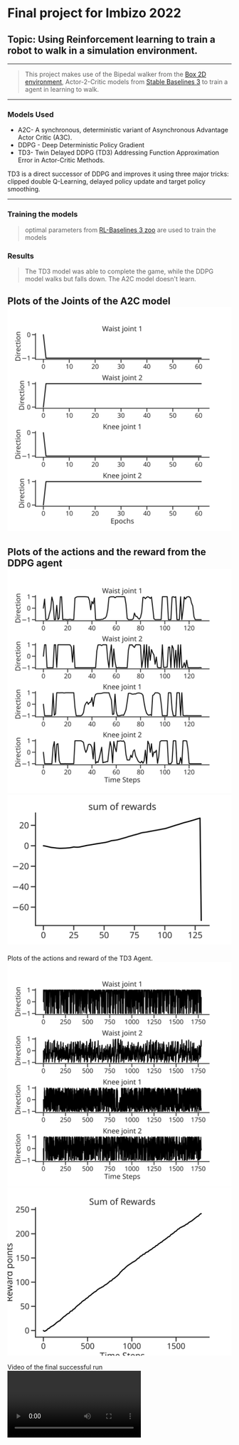 # Final project for Imbizo 2022
## Topic: Using Reinforcement learning to train a robot to walk in a simulation environment.
---
> This project makes use of the Bipedal walker from the [Box 2D environment](https://www.gymlibrary.dev/environments/box2d/), Actor-2-Critic models from [Stable Baselines 3](https://stable-baselines3.readthedocs.io/) to train a agent in learning to walk.

--- 
### Models Used
- A2C- A synchronous, deterministic variant of Asynchronous Advantage Actor Critic (A3C).
- DDPG - Deep Deterministic Policy Gradient 
- TD3- Twin Delayed DDPG (TD3) Addressing Function Approximation Error in Actor-Critic Methods.

TD3 is a direct successor of DDPG and improves it using three major tricks: clipped double Q-Learning, delayed policy update and target policy smoothing. 

---
### Training the models
> optimal parameters from [RL-Baselines 3 zoo](https://github.com/DLR-RM/rl-baselines3-zoo) are used to train the models 

### Results
> The TD3 model was able to complete the game, while the DDPG model walks but falls down. The A2C model doesn't learn.

Plots of the Joints of the A2C model
![A2C Model joints](plots/A2C-fails.svg)
---
Plots of the actions and the reward from the DDPG agent
![DDPG actions](plots/ddpg-actions.svg)
![DDPG sum](plots/rewards_ddpg_sum.svg)
---
Plots of the actions and reward of the TD3 Agent.
![TD3 actions](plots/td3-actions-final.svg)
![TD3 rewards](plots/td3-final-sums.svg)

Video of the final successful run
![final_ttpg](videos/sucess.mp4)

